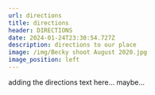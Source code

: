 ```yaml
---
url: directions
title: directions
header: DIRECTIONS
date: 2024-01-24T23:30:54.727Z
description: directions to our place
image: /img/Becky shoot August 2020.jpg
image_position: left
---
```

adding the directions text here... maybe...